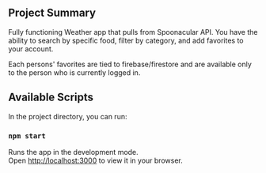 ## Project Summary

Fully functioning Weather app that pulls from Spoonacular API. You have the ability to search by specific food, filter by category, and add favorites to your account. 

Each persons' favorites are tied to firebase/firestore and are available only to the person who is currently logged in.

## Available Scripts

In the project directory, you can run:

### `npm start`

Runs the app in the development mode.\
Open [http://localhost:3000](http://localhost:3000) to view it in your browser.


